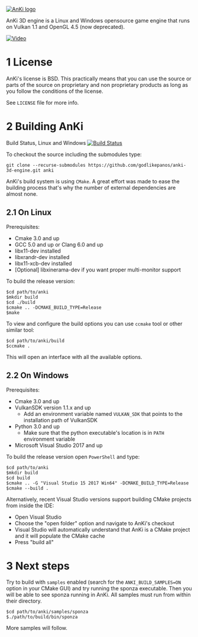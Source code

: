 [![AnKi logo](http://anki3d.org/wp-content/uploads/2015/11/logo_248.png)](http://anki3d.org)

AnKi 3D engine is a Linux and Windows opensource game engine that runs on Vulkan 1.1 and OpenGL 4.5 (now deprecated).

[![Video](http://img.youtube.com/vi/va7nZ2EFR4c/0.jpg)](http://www.youtube.com/watch?v=va7nZ2EFR4c)

1 License
=========

AnKi's license is BSD. This practically means that you can use the source or parts of the source on proprietary and non
proprietary products as long as you follow the conditions of the license.

See `LICENSE` file for more info.

2 Building AnKi
===============

Build Status, Linux and Windows
[![Build Status](https://travis-ci.org/godlikepanos/anki-3d-engine.svg?branch=master)](https://travis-ci.org/godlikepanos/anki-3d-engine)

To checkout the source including the submodules type:

	git clone --recurse-submodules https://github.com/godlikepanos/anki-3d-engine.git anki

AnKi's build system is using `CMake`. A great effort was made to ease the building process that's why the number of
external dependencies are almost none.

2.1 On Linux
------------

Prerequisites:

- Cmake 3.0 and up
- GCC 5.0 and up or Clang 6.0 and up
- libx11-dev installed
- libxrandr-dev installed
- libx11-xcb-dev installed
- [Optional] libxinerama-dev if you want proper multi-monitor support

To build the release version:

	$cd path/to/anki
	$mkdir build
	$cd ./build
	$cmake .. -DCMAKE_BUILD_TYPE=Release
	$make

To view and configure the build options you can use `ccmake` tool or other similar tool:

	$cd path/to/anki/build
	$ccmake .

This will open an interface with all the available options.

2.2 On Windows
--------------

Prerequisites:

- Cmake 3.0 and up
- VulkanSDK version 1.1.x and up
	- Add an environment variable named `VULKAN_SDK` that points to the installation path of VulkanSDK
- Python 3.0 and up
	- Make sure that the python executable's location is in `PATH` environment variable
- Microsoft Visual Studio 2017 and up

To build the release version open `PowerShell` and type:

	$cd path/to/anki
	$mkdir build
	$cd build
	$cmake .. -G "Visual Studio 15 2017 Win64" -DCMAKE_BUILD_TYPE=Release
	$cmake --build .

Alternatively, recent Visual Studio versions support building CMake projects from inside the IDE:

- Open Visual Studio
- Choose the "open folder" option and navigate to AnKi's checkout
- Visual Studio will automatically understand that AnKi is a CMake project and it will populate the CMake cache
- Press "build all"


3 Next steps
============

Try to build with `samples` enabled (search for the `ANKI_BUILD_SAMPLES=ON` option in your CMake GUI) and try running
the sponza executable. Then you will be able to see sponza running in AnKi. All samples must run from within their
directory.

	$cd path/to/anki/samples/sponza
	$./path/to/build/bin/sponza

More samples will follow.
